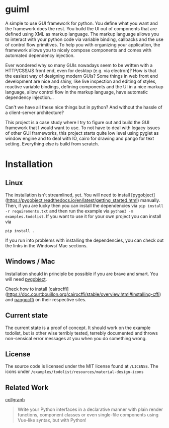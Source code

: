 
guiml
=====

A simple to use GUI framework for python. You define what you want and the
framework does the rest. You build the UI out of components that are defined
using XML as markup language. The markup language allows you to interact with
your python code via variable binding, callbacks and the use of control flow
primitives. To help you with organizing your application, the framework
allows you to nicely compose components and comes with automated dependency
injection.

Ever wondered why so many GUIs nowadays seem to be written with a HTTP/CSS/JS
front end, even for desktop (e.g. via electron)? How is that the easiest way
of designing modern GUIs? Some things in web front end development are nice
and shiny, like live inspection and editing of styles, reactive variable
bindings, defining components and the UI in a nice markup language, allow
control flow in the markup language, have automatic dependency injection...

Can't we have all these nice things but in python? And without the hassle of a
client-server architecture?

This project is a case study where I try to figure out and build the GUI
framework that I would want to use. To not have to deal with legacy issues of
other GUI frameworks, this project starts quite low level using pyglet as
window engine and to deal with IO, cairo for drawing and pango for text
setting. Everything else is build from scratch.

Installation
============

Linux
-----

The installation isn't streamlined, yet. You will need to install [pygobject]
(https://pygobject.readthedocs.io/en/latest/getting_started.html) manually.
Then, if you are lucky then you can install the dependencies via `pip
install -r requirements.txt` and then run the example via `python3 -m
examples.todolist`. If you want to use it for your own project you can
install via

    pip install .

If you run into problems with installing the dependencies, you can check out
the links in the Windows/ Mac sections.



Windows / Mac
-------------

Installation should in principle be possible if you are brave and smart.
You will need [pygobject](https://pygobject.readthedocs.io/en/latest/getting_started.html).

Check how to install [cairocffi]
(https://doc.courtbouillon.org/cairocffi/stable/overview.html#installing-cffi)
and [pangocffi](https://pangocffi.readthedocs.io/en/latest/overview.html) on
their respective sites.

Current state
-------------

The current state is a proof of concept. It should work on the example
todolist, but is other wise terribly tested, terrebly documented and throws
non-sensical error messages at you when you do something wrong.


License
-------

The source code is licensed under the MIT license found at `/LICENSE`. The icons
under `/examples/todolist/resources/material-design-icons`

Related Work
------------

[collgraph](https://github.com/fork-tongue/collagraph)

> Write your Python interfaces in a declarative manner with plain render
> functions, component classes or even single-file components using Vue-like
> syntax, but with Python!